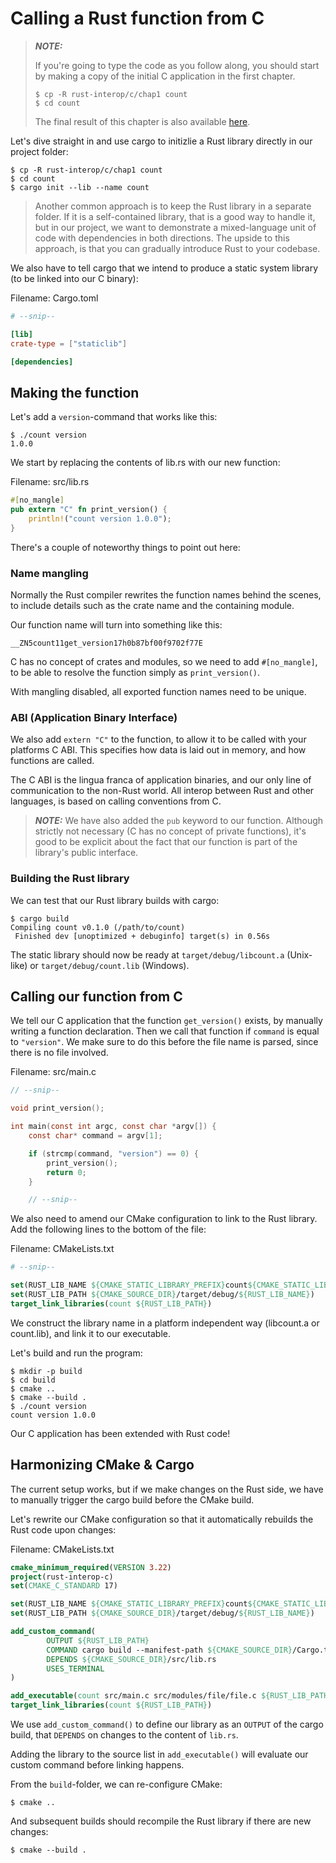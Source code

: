 # Calling a Rust function from C

> **_NOTE:_** 
>
> If you're going to type the code as you follow along,
> you should start by making a copy of the initial C application in 
> the first chapter.
> ```shell
> $ cp -R rust-interop/c/chap1 count
> $ cd count
> ```
> The final result of this chapter is also available [here](../../../c/chap2).

Let's dive straight in and use cargo to initizlie a Rust library
directly in our project folder:

```shell
$ cp -R rust-interop/c/chap1 count
$ cd count
$ cargo init --lib --name count
```

> Another common approach is to keep the Rust library in a separate folder.
> If it is a self-contained library, that is a good way to handle it, but
> in our project, we want to demonstrate a mixed-language unit of code with
> dependencies in both directions. The upside to this approach, is that
> you can gradually introduce Rust to your codebase.

We also have to tell cargo that we intend to produce a static system library
(to be linked into our C binary):

Filename: Cargo.toml

```toml
# --snip--

[lib]
crate-type = ["staticlib"]

[dependencies]
```

## Making the function

Let's add a `version`-command that works like this:

```shell
$ ./count version
1.0.0
```

We start by replacing the contents of lib.rs with our new function:

Filename: src/lib.rs

```rust
#[no_mangle]
pub extern "C" fn print_version() {
    println!("count version 1.0.0");
}
```
There's a couple of noteworthy things to point out here:

### Name mangling

Normally the Rust compiler rewrites the function names behind the scenes, to include 
details such as the crate name and the containing module.

Our function name will turn into something like this:

```
__ZN5count11get_version17h0b87bf00f9702f77E
```

C has no concept of crates and modules, so we need to add `#[no_mangle]`, to be able
to resolve the function simply as `print_version()`.

With mangling disabled, all exported function names need to be unique.

### ABI (Application Binary Interface)

We also add `extern "C"` to the function, to allow it to be called with your platforms
C ABI. This specifies how data is laid out in memory, and how functions are called.

The C ABI is the lingua franca of application binaries, and our only line of 
communication to the non-Rust world. All interop between Rust 
and other languages, is based on calling conventions from C.

> **_NOTE:_** We have also added the `pub` keyword to our function. Although strictly
> not necessary (C has no concept of private functions), it's good to be explicit about
> the fact that our function is part of the library's public interface.

### Building the Rust library

We can test that our Rust library builds with cargo:

```shell
$ cargo build
Compiling count v0.1.0 (/path/to/count)
 Finished dev [unoptimized + debuginfo] target(s) in 0.56s
```

The static library should now be ready at `target/debug/libcount.a` (Unix-like) or
`target/debug/count.lib` (Windows). 

## Calling our function from C

We tell our C application that the function `get_version()` exists, by manually
writing a function declaration. Then we call that function if `command` is equal
to `"version"`. We make sure to do this before the file name is parsed, since there
is no file involved.

Filename: src/main.c

```c
// --snip--

void print_version();

int main(const int argc, const char *argv[]) {
    const char* command = argv[1];

    if (strcmp(command, "version") == 0) {
        print_version();
        return 0;
    }

    // --snip--
```

We also need to amend our CMake configuration to link to the Rust library. Add the
following lines to the bottom of the file:

Filename: CMakeLists.txt

```cmake
# --snip--

set(RUST_LIB_NAME ${CMAKE_STATIC_LIBRARY_PREFIX}count${CMAKE_STATIC_LIBRARY_SUFFIX})
set(RUST_LIB_PATH ${CMAKE_SOURCE_DIR}/target/debug/${RUST_LIB_NAME})
target_link_libraries(count ${RUST_LIB_PATH})
```

We construct the library name in a platform independent way (libcount.a or
count.lib), and link it to our executable.

Let's build and run the program:

```shell
$ mkdir -p build
$ cd build
$ cmake ..
$ cmake --build .
$ ./count version
count version 1.0.0
```

Our C application has been extended with Rust code!

## Harmonizing CMake & Cargo

The current setup works, but if we make changes on the Rust
side, we have to manually trigger the cargo build before
the CMake build.

Let's rewrite our CMake configuration so that it automatically
rebuilds the Rust code upon changes:

Filename: CMakeLists.txt

```cmake
cmake_minimum_required(VERSION 3.22)
project(rust-interop-c)
set(CMAKE_C_STANDARD 17)

set(RUST_LIB_NAME ${CMAKE_STATIC_LIBRARY_PREFIX}count${CMAKE_STATIC_LIBRARY_SUFFIX})
set(RUST_LIB_PATH ${CMAKE_SOURCE_DIR}/target/debug/${RUST_LIB_NAME})

add_custom_command(
        OUTPUT ${RUST_LIB_PATH}
        COMMAND cargo build --manifest-path ${CMAKE_SOURCE_DIR}/Cargo.toml
        DEPENDS ${CMAKE_SOURCE_DIR}/src/lib.rs
        USES_TERMINAL
)

add_executable(count src/main.c src/modules/file/file.c ${RUST_LIB_PATH})
target_link_libraries(count ${RUST_LIB_PATH})
```

We use `add_custom_command()` to define our library as an 
`OUTPUT` of the cargo build, that `DEPENDS` on changes
to the content of `lib.rs`. 

Adding the library to the 
source list in `add_executable()` will evaluate our custom
command before linking happens.

From the `build`-folder, we can re-configure CMake:

```shell
$ cmake ..
```

And subsequent builds should recompile the Rust library 
if there are new changes:

```shell
$ cmake --build .
```